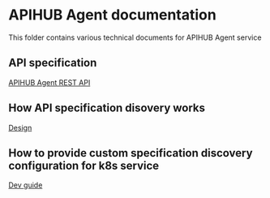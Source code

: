 # APIHUB Agent documentation

This folder contains various technical documents for APIHUB Agent service

## API specification

[APIHUB Agent REST API](./Agent%20API.yaml)

## How API specification disovery works

[Design](./discovery_algorithm.md)

## How to provide custom specification discovery configuration for k8s service

[Dev guide](./dev_docs/apihub-config.md)